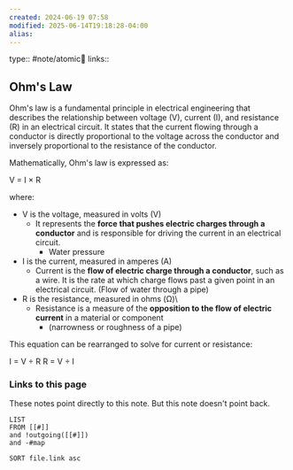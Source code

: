 ```yaml
---
created: 2024-06-19 07:58
modified: 2025-06-14T19:18:28-04:00
alias: 
---
```

type:: #note/atomic🌳 
links::
## Ohm's Law

Ohm's law is a fundamental principle in electrical engineering that describes the relationship between voltage (V), current (I), and resistance (R) in an electrical circuit. It states that the current flowing through a conductor is directly proportional to the voltage across the conductor and inversely proportional to the resistance of the conductor.

Mathematically, Ohm's law is expressed as:

V = I × R

where:
- V is the voltage, measured in volts (V)
	-  It represents the **force that pushes electric charges through a conductor** and is responsible for driving the current in an electrical circuit.
		- Water pressure
- I is the current, measured in amperes (A)
	- Current is the **flow of electric charge through a conductor**, such as a wire. It is the rate at which charge flows past a given point in an electrical circuit. (Flow of water through a pipe)
- R is the resistance, measured in ohms (Ω)\
	- Resistance is a measure of the **opposition to the flow of electric current** in a material or component
		- (narrowness or roughness of a pipe)

This equation can be rearranged to solve for current or resistance:

I = V ÷ R
R = V ÷ I



### Links to this page
These notes point directly to this note. But this note doesn't point back.
```dataview
LIST
FROM [[#]]
and !outgoing([[#]])
and -#map

SORT file.link asc
```



